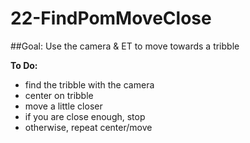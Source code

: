 # 22-FindPomMoveClose
##Goal:  Use the camera & ET to move towards a tribble 

**To Do:**
* find the tribble with the camera
* center on tribble
* move a little closer
* if you are close enough, stop
* otherwise, repeat center/move